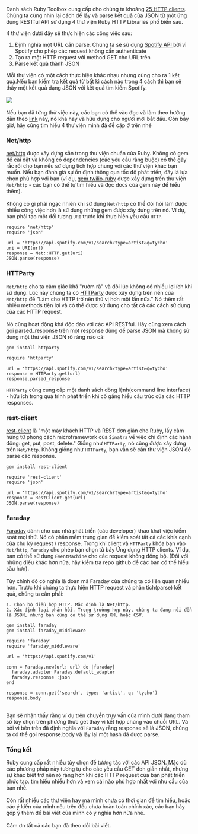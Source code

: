 Danh sách Ruby Toolbox cung cấp cho chúng ta khoảng [25 HTTP clients](https://www.ruby-toolbox.com/categories/http_clients). Chúng ta cùng nhìn lại cách để lấy và parse kết quả của JSON từ một ứng dụng RESTful API sử dụng 4 thư viện Ruby HTTP Libraries phổ biến sau.

4 thư viện dưới đây sẽ thực hiện các công việc sau:
1. Định nghĩa một URL cần parse. Chúng ta sẽ sử dụng [Spotify API ](https://developer.spotify.com/documentation/web-api/) bởi vì Spotify cho phép các request không cần authenticate
2. Tạo ra một HTTP request với method GET cho URL trên
3. Parse kết quả thành JSON

Mỗi thư viện có một cách thực hiện khác nhau nhưng cùng cho ra 1 kết quả.Nếu bạn kiểm tra kết quả từ bất kì cách nào trong 4 cách thì bạn sẽ thấy một kết quả dạng JSON với kết quả tìm kiếm Spotify.
\
\
![](https://images.viblo.asia/33695633-6b74-4353-9b89-12debe51308b.gif)
\
\
Nếu bạn đã từng thử việc này, các bạn có thể vào đọc và làm theo hướng dẫn theo [link](https://www.twilio.com/docs/quickstart/ruby) này, nó khá hay và hữu dụng cho người mới bắt đầu. Còn bây giờ, hãy cũng tìm hiểu 4 thư viện mình đã đề cập ở trên nhé
### Net/http
[net/http](http://ruby-doc.org/stdlib-2.2.3/libdoc/net/http/rdoc/Net/HTTP.html) được xây dựng sẵn trong thư viện chuẩn của Ruby. Không có gem để cài đặt và không có dependencies (các yêu cầu ràng buộc) có thể gây rắc rối cho bạn nếu sử dụng tích hợp chung với các thư viện khác bạn muốn. Nếu bạn đánh giá sự ổn định thông qua tốc độ phát triển, đây là lựa chọn phù hợp với bạn (ví dụ, [gem twilio-ruby](https://www.twilio.com/docs/libraries/ruby) được xây dựng trên thư viện `Net/http` - các bạn có thể tự tìm hiểu và đọc docs của gem này để hiểu thêm).
\
\
Không có gì phải ngạc nhiên khi sử dụng `Net/http` có thể đòi hỏi làm được nhiều công việc hơn là sử dụng những gem được xây dựng trên nó. Ví dụ, bạn phải tạo một đối tượng `URI` trước khi thực hiện yêu cầu `HTTP`.
```
require 'net/http'
require 'json'

url = 'https://api.spotify.com/v1/search?type=artist&q=tycho'
uri = URI(url)
response = Net::HTTP.get(uri)
JSON.parse(response)
```

### HTTParty
`Net/http` cho ta cảm giác khá "rườm rà" và đôi lúc không có nhiều lợi ích khi sử dụng.  Lúc này chúng ta có [HTTParty](https://github.com/jnunemaker/httparty) được xây dựng trên nền của `Net/http` để "Làm cho HTTP trở nên thú vị hơn một lần nữa." Nó thêm rất nhiều methods tiện lợi và có thể được sử dụng cho tất cả các cách sử dụng của các HTTP request.
\
\
Nó cũng hoạt động khá độc đáo với các API RESTful. Hãy cùng xem cách gọi parsed_response trên một response dùng để parse JSON mà không sử dụng một thư viện JSON rõ ràng nào cả:
```
gem install httparty
```
```
require 'httparty'

url = 'https://api.spotify.com/v1/search?type=artist&q=tycho'
response = HTTParty.get(url)
response.parsed_response
```
`HTTParty` cũng cung cấp một danh sách dòng lệnh(command line interface) - hữu ích trong quá trình phát triển khi cố gắng hiểu cấu trúc của các HTTP responses.

### rest-client
[rest-client](https://github.com/rest-client/rest-client) là "một máy khách HTTP và REST đơn giản cho Ruby, lấy cảm hứng từ phong cách microframework của `Sinatra` về việc chỉ định các hành động: get, put, post, delete." Giống như `HTTParty`, nó cũng được xây dựng trên `Net/http`. Không giống như `HTTParty`, bạn vẫn sẽ cần thư viện JSON để parse các response.
```
gem install rest-client
```
```
require 'rest-client'
require 'json'

url = 'https://api.spotify.com/v1/search?type=artist&q=tycho'
response = RestClient.get(url)
JSON.parse(response)
```

### Faraday
[Faraday](https://github.com/lostisland/faraday) dành cho các nhà phát triển (các developer) khao khát việc kiểm soát mọi thứ. Nó có phần mềm trung gian để kiểm soát tất cả các khía cạnh của chu kỳ request / response. Trong khi client và `HTTParty` khóa bạn vào `Net/http`, `Faraday` cho phép bạn chọn từ bảy Ứng dụng HTTP clients. Ví dụ, bạn có thể sử dụng `EventMachine` cho các request không đồng bộ. (Đối với những điều khác hơn nữa, hãy kiểm tra repo github để các bạn có thể hiểu sâu hơn).
\
\
Tùy chỉnh đó có nghĩa là đoạn mã Faraday của chúng ta có liên quan nhiều hơn. Trước khi chúng ta thực hiện HTTP request và phân tích(parse) kết quả, chúng ta cần phải:
```
1. Chọn bộ điều hợp HTTP. Mặc định là Net/http.
2. Xác định loại phản hồi. Trong trường hợp này, chúng ta đang nói đến là JSON, nhưng bạn cũng có thể sử dụng XML hoặc CSV.
```
```
gem install faraday
gem install faraday_middleware
```
```
require 'faraday'
require 'faraday_middleware'

url = 'https://api.spotify.com/v1'

conn = Faraday.new(url: url) do |faraday|
  faraday.adapter Faraday.default_adapter
  faraday.response :json
end

response = conn.get('search', type: 'artist', q: 'tycho')
response.body
```
\
Bạn sẽ nhận thấy rằng ví dụ trên chuyển truy vấn của mình dưới dạng tham số tùy chọn trên phương thức get thay vì kết hợp chúng vào chuỗi URL. Và bởi vì bên trên đã định nghĩa với `Faraday` rằng response sẽ là JSON, chúng ta có thể gọi response.body và lấy lại một hash đã được parse.

### Tổng kết
Ruby cung cấp rất nhiều tùy chọn để tương tác với các API JSON. Mặc dù các phương pháp này tương tự cho các yêu cầu GET đơn giản nhất, nhưng sự khác biệt trở nên rõ ràng hơn khi các HTTP request của bạn phát triển phức tạp. tìm hiểu nhiều hơn và xem cái nào phù hợp nhất với nhu cầu của bạn nhé.
\
\
Còn rất nhiều các thư viện hay mà mình chưa có thời gian để tìm hiểu, hoặc các ý kiến của mình nêu trên đều chưa hoàn toàn chính xác, các bạn hãy góp ý thêm để bài viết của mình có ý nghĩa hơn nữa nhé.
\
\
Cảm ơn tất cả các bạn đã theo dỗi bài viết.